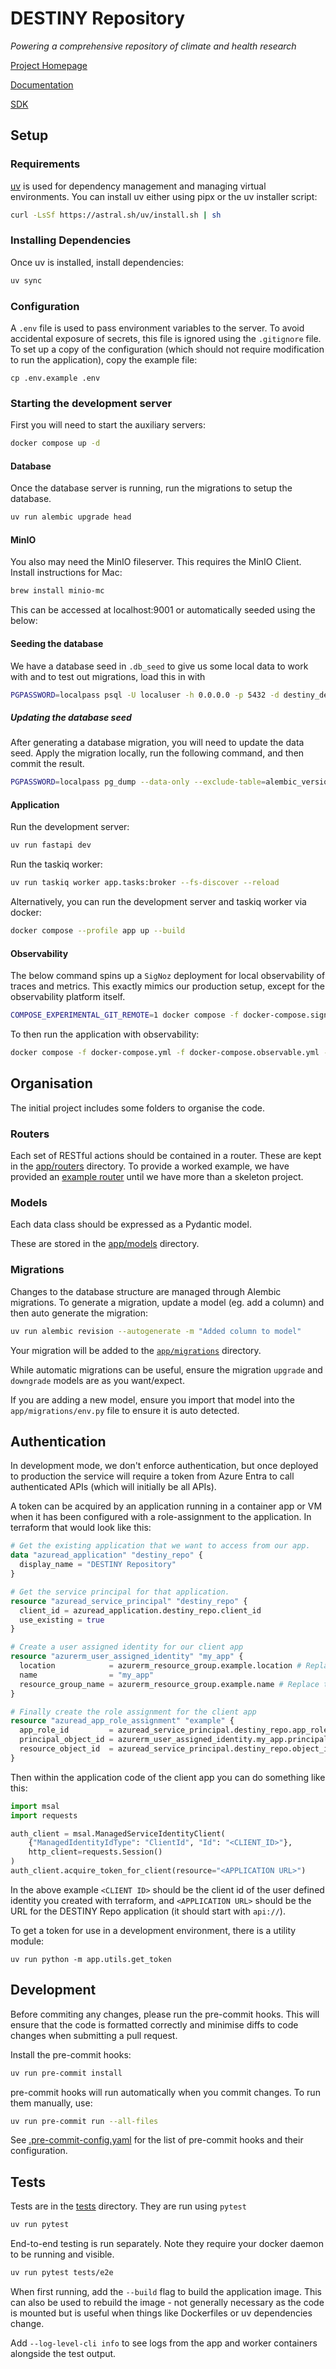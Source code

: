 # DESTINY Repository

_Powering a comprehensive repository of climate and health research_

[Project Homepage](https://destiny-evidence.github.io/website/)

[Documentation](https://destiny-evidence.github.io/destiny-repository/)

[SDK](/libs/sdk/README.md)

## Setup

### Requirements

[uv](https://docs.astral.sh/uv) is used for dependency management and managing virtual environments. You can install uv either using pipx or the uv installer script:

```sh
curl -LsSf https://astral.sh/uv/install.sh | sh
```

### Installing Dependencies

Once uv is installed, install dependencies:

```sh
uv sync
```

### Configuration

A `.env` file is used to pass environment variables to the server. To avoid
accidental exposure of secrets, this file is ignored using the `.gitignore`
file. To set up a copy of the configuration (which should not require
modification to run the application), copy the example file:

```shell
cp .env.example .env
```

### Starting the development server

First you will need to start the auxiliary servers:

```sh
docker compose up -d
```

#### Database

Once the database server is running, run the migrations to setup the database.

```sh
uv run alembic upgrade head
```

#### MinIO

You also may need the MinIO fileserver. This requires the MinIO Client. Install instructions for Mac:

```sh
brew install minio-mc
```

This can be accessed at localhost:9001 or automatically seeded using the below:

#### Seeding the database

We have a database seed in `.db_seed` to give us some local data to work with and to test out migrations, load this in with

```sh
PGPASSWORD=localpass psql -U localuser -h 0.0.0.0 -p 5432 -d destiny_dev -f ".db_seed/local.sql"
```

##### Updating the database seed

After generating a database migration, you will need to update the data seed. Apply the migration locally, run the following command, and then commit the result.

```sh
PGPASSWORD=localpass pg_dump --data-only --exclude-table=alembic_version -U localuser -h 0.0.0.0 -p 5432 destiny_dev > .db_seed/local.sql
```

#### Application

Run the development server:

```sh
uv run fastapi dev
```

Run the taskiq worker:

```sh
uv run taskiq worker app.tasks:broker --fs-discover --reload
```

Alternatively, you can run the development server and taskiq worker via docker:

```sh
docker compose --profile app up --build
```

#### Observability

The below command spins up a `SigNoz` deployment for local observability of traces and metrics. This exactly mimics our production setup, except for the observability platform itself.

```sh
COMPOSE_EXPERIMENTAL_GIT_REMOTE=1 docker compose -f docker-compose.signoz.yml up -d
```

To then run the application with observability:

```sh
docker compose -f docker-compose.yml -f docker-compose.observable.yml --profile app up
```

## Organisation

The initial project includes some folders to organise the code.

### Routers

Each set of RESTful actions should be contained in a router. These are
kept in the [app/routers](app/routers/) directory. To provide a worked example, we have provided an [example router](app/routers/example.py) until we have more than a skeleton project.

### Models

Each data class should be expressed as a Pydantic model.

These are stored in the [app/models](app/models/) directory.

### Migrations

Changes to the database structure are managed through Alembic migrations. To generate a migration, update a model (eg. add a column) and then auto generate the migration:

```sh
uv run alembic revision --autogenerate -m "Added column to model"
```

Your migration will be added to the [`app/migrations`](app/migrations/) directory.

While automatic migrations can be useful, ensure the migration `upgrade` and `downgrade` models are as you want/expect.

If you are adding a new model, ensure you import that model into the `app/migrations/env.py` file to ensure it is auto detected.

## Authentication

In development mode, we don't enforce authentication, but once deployed to production the service will require
a token from Azure Entra to call authenticated APIs (which will initially be all APIs).

A token can be acquired by an application running in a container app or VM when it has been configured with a role-assignment to the application. In terraform that would look like this:

```terraform
# Get the existing application that we want to access from our app.
data "azuread_application" "destiny_repo" {
  display_name = "DESTINY Repository"
}

# Get the service principal for that application.
resource "azuread_service_principal" "destiny_repo" {
  client_id = azuread_application.destiny_repo.client_id
  use_existing = true
}

# Create a user assigned identity for our client app
resource "azurerm_user_assigned_identity" "my_app" {
  location            = azurerm_resource_group.example.location # Replace the example!
  name                = "my_app"
  resource_group_name = azurerm_resource_group.example.name # Replace the example!
}

# Finally create the role assignment for the client app
resource "azuread_app_role_assignment" "example" {
  app_role_id         = azuread_service_principal.destiny_repo.app_role_ids["import"]
  principal_object_id = azurerm_user_assigned_identity.my_app.principal_id
  resource_object_id  = azuread_service_principal.destiny_repo.object_id
}
```

Then within the application code of the client app you can do something like this:

```python
import msal
import requests

auth_client = msal.ManagedServiceIdentityClient(
    {"ManagedIdentityIdType": "ClientId", "Id": "<CLIENT_ID>"},
    http_client=requests.Session()
)
auth_client.acquire_token_for_client(resource="<APPLICATION URL>")
```

In the above example `<CLIENT ID>` should be the client id of the user defined identity you created with terraform, and `<APPLICATION URL>` should be the URL for the DESTINY Repo application (it should start with `api://`).

To get a token for use in a development environment, there is a utility module:

```shell
uv run python -m app.utils.get_token
```

## Development

Before commiting any changes, please run the pre-commit hooks. This will ensure that the code is formatted correctly and minimise diffs to code changes when submitting a pull request.

Install the pre-commit hooks:

```sh
uv run pre-commit install
```

pre-commit hooks will run automatically when you commit changes. To run them manually, use:

```sh
uv run pre-commit run --all-files
```

See [.pre-commit-config.yaml](.pre-commit-config.yaml) for the list of pre-commit hooks and their configuration.

## Tests

Tests are in the [tests](/tests) directory. They are run using `pytest`

```sh
uv run pytest
```

End-to-end testing is run separately. Note they require your docker daemon to be running and visible.

```sh
uv run pytest tests/e2e
```

When first running, add the `--build` flag to build the application image. This can also be used to rebuild the image - not generally necessary as the code is mounted but is useful when things like Dockerfiles or uv dependencies change.

Add `--log-level-cli info` to see logs from the app and worker containers alongside the test output.
